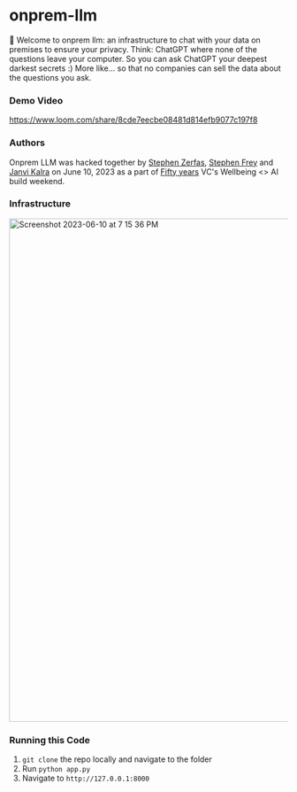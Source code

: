 # onprem-llm

👋 Welcome to onprem llm: an infrastructure to chat with your data on premises to ensure your privacy. Think: ChatGPT where none of the questions leave your computer. So you can ask ChatGPT your deepest darkest secrets :) More like... so that no companies can sell the data about the questions you ask. 

### Demo Video 
https://www.loom.com/share/8cde7eecbe08481d814efb9077c197f8

### Authors

Onprem LLM was hacked together by [Stephen Zerfas](https://www.linkedin.com/in/stephen-zerfas1/), [Stephen Frey](https://twitter.com/stevekfrey) and [Janvi Kalra](https://twitter.com/janvikalra_) on June 10, 2023 as a part of [Fifty years](https://fiftyyears.com/) VC's Wellbeing <> AI build weekend.

### Infrastructure 

<img width="909" alt="Screenshot 2023-06-10 at 7 15 36 PM" src="https://github.com/janvi-kalra/onprep-llm/assets/119091286/7086ace7-59eb-4d88-8f0e-c907e0e89d8c">

### Running this Code
1. `git clone` the repo locally and navigate to the folder
2. Run `python app.py`
3. Navigate to `http://127.0.0.1:8000` 
